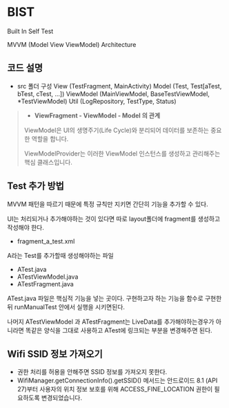 # BIST 
Built In Self Test

MVVM (Model View ViewModel) Architecture 

## 코드 설명 
- src 폴더 구성
View (TestFragment, MainActivity)
Model (Test, Test[aTest, bTest, cTest, ...])
ViewModel (MainViewModel, BaseTestViewModel, *TestViewModel)
Util (LogRepository, TestType, Status)

> - **ViewFragment - ViewModel -  Model 의 관계**
> 
> ViewModel은 UI의 생명주기(Life Cycle)와 분리되어 데이터를 보존하는 중요한 역할을 합니다.
> 
> ViewModelProvider는 이러한 ViewModel 인스턴스를 생성하고 관리해주는 핵심 클래스입니다.


## Test 추가 방법 
MVVM 패턴을 따르기 때문에 특정 규칙만 지키면 간단히 기능을 추가할 수 있다. 

UI는 처리되거나 추가해야하는 것이 있다면 따로 layout폴더에 fragment를 생성하고 작성해야 한다.
- fragment_a_test.xml

A라는 Test를 추가할때 생성해야하는 파일 
- ATest.java 
- ATestViewModel.java
- ATestFragment.java


ATest.java 파일은 핵심적 기능을 넣는 곳이다.
구현하고자 하는 기능을 함수로 구현한뒤 runManualTest 안에서 실행을 시키면된다. 

나머지 ATestViewModel 과 ATestFragment는 LiveData를 추가해야하는경우가 아니라면 똑같은 양식을 그대로 사용하고 
ATest에 링크되는 부분을 변경해주면 된다.

## Wifi SSID 정보 가져오기 
- 권한 처리를 허용을 안해주면 SSID 정보를 가져오지 못한다. 
- WifiManager.getConnectionInfo().getSSID() 메서드는 안드로이드 8.1 (API 27)부터 사용자의 위치 정보 보호를 위해 ACCESS_FINE_LOCATION 권한이 필요하도록 변경되었습니다.